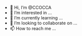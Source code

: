 - 👋 Hi, I’m @CCOCCA
- 👀 I’m interested in ...
- 🌱 I’m currently learning ...
- 💞️ I’m looking to collaborate on ...
- 📫 How to reach me ...

<!---
CCOCCA/CCOCCA is a ✨ special ✨ repository because its `README.md` (this file) appears on your GitHub profile.
You can click the Preview link to take a look at your changes.
--->
